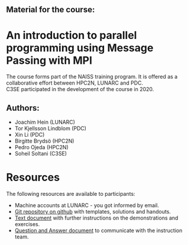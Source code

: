 ## Material for the course:
# An introduction to parallel programming using Message Passing with MPI

The course forms part of the NAISS training program.  It is offered as
a collaborative effort between HPC2N, LUNARC and PDC.   
C3SE participated in the development of the course in 2020.

## Authors: 
* Joachim Hein (LUNARC) 
* Tor Kjellsson Lindblom (PDC) 
* Xin Li (PDC) 
* Birgitte Brydsö (HPC2N)
* Pedro Ojeda (HPC2N)
* Soheil Soltani (C3SE)

# Resources
The following resources are available to participants:

* Machine accounts at LUNARC - you got informed by email.
* [Git repository on github](https://github.com/MPI-course-collaboration/MPI-course) with templates, solutions and handouts.
* [Text document](./Document/Practicalities_MPIcourse_v3.pdf) with further instructions on the demonstrations and exercises.
* [Question and Answer document](https://lunduniversityo365-my.sharepoint.com/:w:/g/personal/math-joh_lu_se/EekgQtTYrJpEqAnecbVosuIB7p9E611bvU3iAWDby1f3gg?e=kcc0T6) to communicate with the instruction team. 

